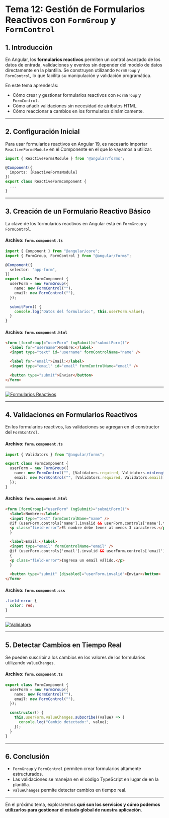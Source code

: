 # **Tema 12: Gestión de Formularios Reactivos con `FormGroup` y `FormControl`**

## **1. Introducción**

En Angular, los **formularios reactivos** permiten un control avanzado de los datos de entrada, validaciones y eventos sin depender del modelo de datos directamente en la plantilla. Se construyen utilizando `FormGroup` y `FormControl`, lo que facilita su manipulación y validación programática.

En este tema aprenderás:

- Cómo crear y gestionar formularios reactivos con `FormGroup` y `FormControl`.
- Cómo añadir validaciones sin necesidad de atributos HTML.
- Cómo reaccionar a cambios en los formularios dinámicamente.

---

## **2. Configuración Inicial**

Para usar formularios reactivos en Angular 19, es necesario importar `ReactiveFormsModule` en el Componente en el que lo vayamos a utilizar.

```ts
import { ReactiveFormsModule } from '@angular/forms';

@Component({
  imports: [ReactiveFormsModule]
})
export class ReactiveFormComponent {
  ...
}
```

---

## **3. Creación de un Formulario Reactivo Básico**

La clave de los formularios reactivos en Angular está en `FormGroup` y `FormControl`.

#### **Archivo: `form.component.ts`**

```ts
import { Component } from "@angular/core";
import { FormGroup, FormControl } from "@angular/forms";

@Component({
  selector: "app-form",
})
export class FormComponent {
  userForm = new FormGroup({
    name: new FormControl(""),
    email: new FormControl(""),
  });

  submitForm() {
    console.log("Datos del formulario:", this.userForm.value);
  }
}
```

#### **Archivo: `form.component.html`**

```html
<form [formGroup]="userForm" (ngSubmit)="submitForm()">
  <label for="username">Nombre:</label>
  <input type="text" id="username" formControlName="name" />

  <label for="email">Email:</label>
  <input type="email" id="email" formControlName="email" />

  <button type="submit">Enviar</button>
</form>
```

---

[![Formularios Reactivos](https://img.youtube.com/vi/YhmdLiX1RE8/0.jpg)](https://www.youtube.com/watch?v=YhmdLiX1RE8&list=PLzA2VyZwsq_9cD3JIxBymaIVyef07PJ-y)

---

## **4. Validaciones en Formularios Reactivos**

En los formularios reactivos, las validaciones se agregan en el constructor del `FormControl`.

#### **Archivo: `form.component.ts`**

```ts
import { Validators } from "@angular/forms";

export class FormComponent {
  userForm = new FormGroup({
    name: new FormControl("", [Validators.required, Validators.minLength(3)]),
    email: new FormControl("", [Validators.required, Validators.email]),
  });
}
```

#### **Archivo: `form.component.html`**

```html
<form [formGroup]="userForm" (ngSubmit)="submitForm()">
  <label>Nombre:</label>
  <input type="text" formControlName="name" />
  @if (userForm.controls['name'].invalid && userForm.controls['name'].touched) {
  <p class="field-error">El nombre debe tener al menos 3 caracteres.</p>
  }

  <label>Email:</label>
  <input type="email" formControlName="email" />
  @if (userForm.controls['email'].invalid && userForm.controls['email'].touched)
  {
  <p class="field-error">Ingresa un email válido.</p>
  }

  <button type="submit" [disabled]="userForm.invalid">Enviar</button>
</form>
```

#### **Archivo: `form.component.css`**
```css
.field-error {
  color: red;
}
```

---

[![Validators](https://img.youtube.com/vi/U1zcI4JqNpw/0.jpg)](https://www.youtube.com/watch?v=U1zcI4JqNpw&list=PLzA2VyZwsq_9cD3JIxBymaIVyef07PJ-y)

---

## **5. Detectar Cambios en Tiempo Real**

Se pueden suscribir a los cambios en los valores de los formularios utilizando `valueChanges`.

#### **Archivo: `form.component.ts`**

```ts
export class FormComponent {
  userForm = new FormGroup({
    name: new FormControl(""),
    email: new FormControl(""),
  });

  constructor() {
    this.userForm.valueChanges.subscribe((value) => {
      console.log("Cambio detectado:", value);
    });
  }
}
```

---

## **6. Conclusión**

- `FormGroup` y `FormControl` permiten crear formularios altamente estructurados.
- Las validaciones se manejan en el código TypeScript en lugar de en la plantilla.
- `valueChanges` permite detectar cambios en tiempo real.

---

En el próximo tema, exploraremos **qué son los servicios y cómo podemos utilizarlos para gestionar el estado global de nuestra aplicación**.
